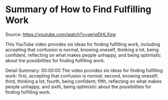 # Summary of How to Find Fulfilling Work

Source: https://youtube.com/watch?v=veriqDHLXsw

This YouTube video provides six ideas for finding fulfilling work, including accepting that confusion is normal, knowing oneself, thinking a lot, being confident, reflecting on what makes people unhappy, and being optimistic about the possibilities for finding fulfilling work.

Detail Summary: 
00:00:00
The video provides six ideas for finding fulfilling work: first, accepting that confusion is normal; second, knowing oneself; third, thinking a lot; fourth, being confident; fifth, reflecting on what makes people unhappy; and sixth, being optimistic about the possibilities for finding fulfilling work.

